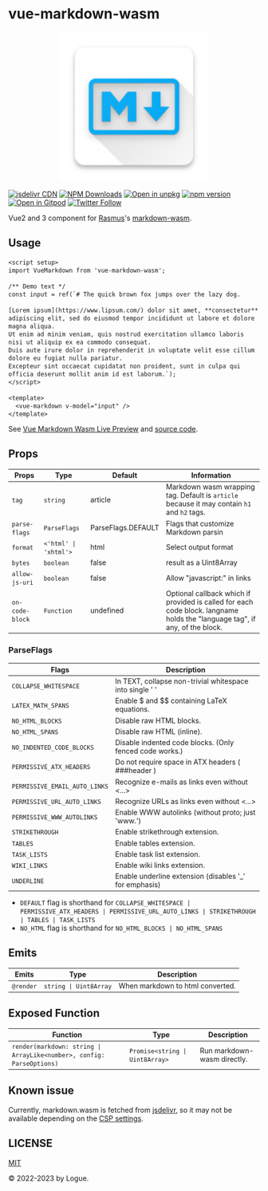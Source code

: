 # vue-markdown-wasm

<p align="center">
<img src="./src-docs/assets/logo.png" alt="logo" width="300" height="300" />
</p>

[![jsdelivr CDN](https://data.jsdelivr.com/v1/package/npm/vue-markdown-wasm/badge)](https://www.jsdelivr.com/package/npm/vue-markdown-wasm)
[![NPM Downloads](https://img.shields.io/npm/dm/vue-markdown-wasm.svg?style=flat)](https://www.npmjs.com/package/vue-markdown-wasm)
[![Open in unpkg](https://img.shields.io/badge/Open%20in-unpkg-blue)](https://uiwjs.github.io/npm-unpkg/#/pkg/vue-markdown-wasm/file/README.md)
[![npm version](https://img.shields.io/npm/v/vue-markdown-wasm.svg)](https://www.npmjs.com/package/vue-markdown-wasm)
[![Open in Gitpod](https://shields.io/badge/Open%20in-Gitpod-green?logo=Gitpod)](https://gitpod.io/#https://github.com/logue/vue-markdown-wasm)
[![Twitter Follow](https://img.shields.io/twitter/follow/logue256?style=plastic)](https://twitter.com/logue256)

Vue2 and 3 component for [Rasmus](https://github.com/rsms)'s [markdown-wasm](https://github.com/rsms/markdown-wasm/).

## Usage

```vue
<script setup>
import VueMarkdown from 'vue-markdown-wasm';

/** Demo text */
const input = ref(`# The quick brown fox jumps over the lazy dog.

[Lorem ipsum](https://www.lipsum.com/) dolor sit amet, **consectetur** adipiscing elit, sed do eiusmod tempor incididunt ut labore et dolore magna aliqua.
Ut enim ad minim veniam, quis nostrud exercitation ullamco laboris nisi ut aliquip ex ea commodo consequat.
Duis aute irure dolor in reprehenderit in voluptate velit esse cillum dolore eu fugiat nulla pariatur.
Excepteur sint occaecat cupidatat non proident, sunt in culpa qui officia deserunt mollit anim id est laborum.`);
</script>

<template>
  <vue-markdown v-model="input" />
</template>
```

See [Vue Markdown Wasm Live Preview](https://logue.dev/vue-markdown-wasm/) and [source code](./src-docs/DemoPage.vue).

## Props

| Props           | Type                  | Default            | Information                                                                                                                 |
| --------------- | --------------------- | ------------------ | --------------------------------------------------------------------------------------------------------------------------- |
| `tag`           | `string`              | article            | Markdown wasm wrapping tag. Default is `article` because it may contain `h1` and `h2` tags.                                 |
| `parse-flags`   | `ParseFlags`          | ParseFlags.DEFAULT | Flags that customize Markdown parsin                                                                                        |
| `format`        | `<'html' \| 'xhtml'>` | html               | Select output format                                                                                                        |
| `bytes`         | `boolean`             | false              | result as a Uint8Array                                                                                                      |
| `allow-js-uri`  | `boolean`             | false              | Allow "javascript:" in links                                                                                                |
| `on-code-block` | `Function`            | undefined          | Optional callback which if provided is called for each code block. langname holds the "language tag", if any, of the block. |

### ParseFlags

| Flags                         | Description                                              |
| ----------------------------- | -------------------------------------------------------- |
| `COLLAPSE_WHITESPACE`         | In TEXT, collapse non-trivial whitespace into single ' ' |
| `LATEX_MATH_SPANS`            | Enable $ and $$ containing LaTeX equations.              |
| `NO_HTML_BLOCKS`              | Disable raw HTML blocks.                                 |
| `NO_HTML_SPANS`               | Disable raw HTML (inline).                               |
| `NO_INDENTED_CODE_BLOCKS`     | Disable indented code blocks. (Only fenced code works.)  |
| `PERMISSIVE_ATX_HEADERS`      | Do not require space in ATX headers ( ###header )        |
| `PERMISSIVE_EMAIL_AUTO_LINKS` | Recognize e-mails as links even without \<...\>          |
| `PERMISSIVE_URL_AUTO_LINKS`   | Recognize URLs as links even without <...>               |
| `PERMISSIVE_WWW_AUTOLINKS`    | Enable WWW autolinks (without proto; just 'www.')        |
| `STRIKETHROUGH`               | Enable strikethrough extension.                          |
| `TABLES`                      | Enable tables extension.                                 |
| `TASK_LISTS`                  | Enable task list extension.                              |
| `WIKI_LINKS`                  | Enable wiki links extension.                             |
| `UNDERLINE`                   | Enable underline extension (disables '\_' for emphasis)  |

- `DEFAULT` flag is shorthand for `COLLAPSE_WHITESPACE | PERMISSIVE_ATX_HEADERS | PERMISSIVE_URL_AUTO_LINKS | STRIKETHROUGH | TABLES | TASK_LISTS`
- `NO_HTML` flag is shorthand for `NO_HTML_BLOCKS | NO_HTML_SPANS`

## Emits

| Emits     | Type                   | Description                      |
| --------- | ---------------------- | -------------------------------- |
| `@render` | `string \| Uint8Array` | When markdown to html converted. |

## Exposed Function

| Function                                                              | Type                            | Description                 |
| --------------------------------------------------------------------- | ------------------------------- | --------------------------- |
| `render(markdown: string \| ArrayLike<number>, config: ParseOptions)` | `Promise<string \| Uint8Array>` | Run markdown-wasm directly. |

## Known issue

Currently, markdown.wasm is fetched from [jsdelivr](https://www.jsdelivr.com/), so it may not be available depending on the [CSP settings](https://developer.mozilla.org/docs/Web/HTTP/CSP).

## LICENSE

[MIT](LICENSE)

&copy; 2022-2023 by Logue.
